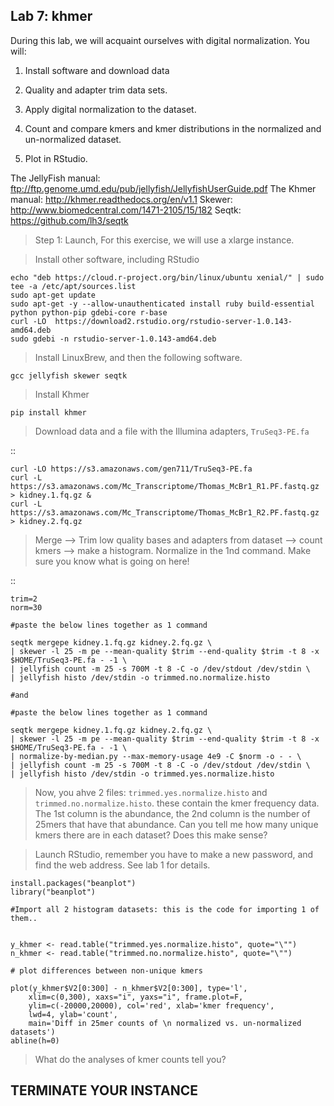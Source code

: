 Lab 7: khmer
--

During this lab, we will acquaint ourselves with digital normalization. You will:

1. Install software and download data

2. Quality and adapter trim data sets.

3. Apply digital normalization to the dataset.

4. Count and compare kmers and kmer distributions in the normalized and un-normalized dataset.

5. Plot in RStudio.


The JellyFish manual: ftp://ftp.genome.umd.edu/pub/jellyfish/JellyfishUserGuide.pdf
The Khmer manual: http://khmer.readthedocs.org/en/v1.1
Skewer: http://www.biomedcentral.com/1471-2105/15/182
Seqtk: https://github.com/lh3/seqtk


> Step 1: Launch, For this exercise, we will use a xlarge instance.



> Install other software, including RStudio

```
echo "deb https://cloud.r-project.org/bin/linux/ubuntu xenial/" | sudo tee -a /etc/apt/sources.list
sudo apt-get update
sudo apt-get -y --allow-unauthenticated install ruby build-essential python python-pip gdebi-core r-base
curl -LO  https://download2.rstudio.org/rstudio-server-1.0.143-amd64.deb
sudo gdebi -n rstudio-server-1.0.143-amd64.deb
```
> Install LinuxBrew, and then the following software.

```
gcc jellyfish skewer seqtk

```

> Install Khmer

```
pip install khmer
```
> Download data and a file with the Illumina adapters, ``TruSeq3-PE.fa``

::
```
curl -LO https://s3.amazonaws.com/gen711/TruSeq3-PE.fa
curl -L https://s3.amazonaws.com/Mc_Transcriptome/Thomas_McBr1_R1.PF.fastq.gz > kidney.1.fq.gz &
curl -L https://s3.amazonaws.com/Mc_Transcriptome/Thomas_McBr1_R2.PF.fastq.gz > kidney.2.fq.gz
```

> Merge --> Trim low quality bases and adapters from dataset  --> count kmers --> make a histogram. Normalize in the 1nd command. Make sure you know what is going on here!

::



```
trim=2
norm=30

#paste the below lines together as 1 command

seqtk mergepe kidney.1.fq.gz kidney.2.fq.gz \
| skewer -l 25 -m pe --mean-quality $trim --end-quality $trim -t 8 -x $HOME/TruSeq3-PE.fa - -1 \
| jellyfish count -m 25 -s 700M -t 8 -C -o /dev/stdout /dev/stdin \
| jellyfish histo /dev/stdin -o trimmed.no.normalize.histo

#and

#paste the below lines together as 1 command

seqtk mergepe kidney.1.fq.gz kidney.2.fq.gz \
| skewer -l 25 -m pe --mean-quality $trim --end-quality $trim -t 8 -x $HOME/TruSeq3-PE.fa - -1 \
| normalize-by-median.py --max-memory-usage 4e9 -C $norm -o - - \
| jellyfish count -m 25 -s 700M -t 8 -C -o /dev/stdout /dev/stdin \
| jellyfish histo /dev/stdin -o trimmed.yes.normalize.histo
```

> Now, you ahve 2 files: `trimmed.yes.normalize.histo` and `trimmed.no.normalize.histo`. these contain the kmer frequency data. The 1st column is the abundance, the 2nd column is the number of 25mers that have that abundance. Can you tell me how many unique kmers there are in each dataset? Does this make sense?  


> Launch RStudio, remember you have to make a new password, and find the web address. See lab 1 for details.

```
install.packages("beanplot")
library("beanplot")

#Import all 2 histogram datasets: this is the code for importing 1 of them..


y_khmer <- read.table("trimmed.yes.normalize.histo", quote="\"")
n_khmer <- read.table("trimmed.no.normalize.histo", quote="\"")

# plot differences between non-unique kmers

plot(y_khmer$V2[0:300] - n_khmer$V2[0:300], type='l',
    xlim=c(0,300), xaxs="i", yaxs="i", frame.plot=F,
    ylim=c(-20000,20000), col='red', xlab='kmer frequency',
    lwd=4, ylab='count',
    main='Diff in 25mer counts of \n normalized vs. un-normalized datasets')
abline(h=0)
```


> What do the analyses of kmer counts tell you?


TERMINATE YOUR INSTANCE
--
